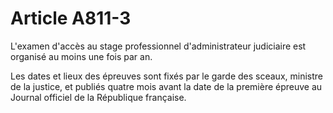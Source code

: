 # Article A811-3

L'examen d'accès au stage professionnel d'administrateur judiciaire est organisé au moins une fois par an.

Les dates et lieux des épreuves sont fixés par le garde des sceaux, ministre de la justice, et publiés quatre mois avant la date de la première épreuve au Journal officiel de la République française.
